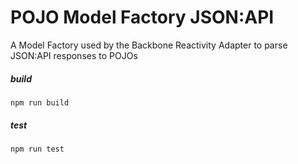 
# POJO Model Factory JSON:API
A Model Factory used by the Backbone Reactivity Adapter to parse JSON:API responses to POJOs

##### build
```
npm run build 
```
##### test
```
npm run test 
```